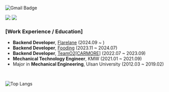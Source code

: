 
<!-- Hello, I'm a backend developer specializing in Node.js. -->

![Gmail Badge](https://img.shields.io/badge/parkjh9370@gmail.com-d14836?style=flat-square&logo=Gmail&logoColor=white&link=mailto:parkjh9370@gmail.com)

[<img target='_blank' src="https://img.shields.io/badge/Portfolio-%23026AA7.svg?style=for-the-badge&logo=Trello&logoColor=white"/>](https://parkjh9370-portfolio.vercel.app/)
[<img target='_blank' src="https://img.shields.io/badge/Velog-20C997?style=for-the-badge&logo=Velog&logoColor=white"/>](https://velog.io/@jaehyeon23)
<br />
### [Work Experience / Education]
- **Backend Developer**, [Flarelane](https://www.flarelane.co.kr/) (2024.09 ~ )
- **Backend Developer**, [Fooding](https://fooding.io/?gad_source=1&gclid=Cj0KCQjwqdqvBhCPARIsANrmZhNi_kJo1YnvY5cVmsd3ySdk3lVHCQvnhax-hsqlISoFbkfyGDO-HpQaAqqSEALw_wcB) (2023.11 ~ 2024.07)
- **Backend Developer**, [TeamO2](https://teamo2.kr/)[<a href="https://carmore.kr/home/">CARMORE</a>] (2022.07 ~ 2023.09)
- **Mechanical Technology Engineer**, KMW (2021.01 ~ 2021.09)
- Major in **Mechanical Engineering**, Ulsan University (2012.03 ~ 2019.02)
<!--
### [Skills] <br/>
![NodeJS](https://img.shields.io/badge/node.js-6DA55F?style=for-the-badge&logo=node.js&logoColor=white) ![NestJS](https://img.shields.io/badge/nestjs-%23E0234E.svg?style=for-the-badge&logo=nestjs&logoColor=white) ![TypeScript](https://img.shields.io/badge/typescript-%23007ACC.svg?style=for-the-badge&logo=typescript&logoColor=white) ![MySQL](https://img.shields.io/badge/mysql-4479A1.svg?style=for-the-badge&logo=mysql&logoColor=white) ![MongoDB](https://img.shields.io/badge/MongoDB-%234ea94b.svg?style=for-the-badge&logo=mongodb&logoColor=white) ![Docker](https://img.shields.io/badge/docker-%230db7ed.svg?style=for-the-badge&logo=docker&logoColor=white) ![RabbitMQ](https://img.shields.io/badge/Rabbitmq-FF6600?style=for-the-badge&logo=rabbitmq&logoColor=white) ![Redis](https://img.shields.io/badge/redis-%23DD0031.svg?style=for-the-badge&logo=redis&logoColor=white)
 -->

 <br/>

![Top Langs](https://github-readme-stats.vercel.app/api/top-langs/?username=parkjh9370&layout=compact&theme=dracula)

<!-- ![Jaehyeon's github stats](https://github-readme-stats.vercel.app/api?username=parkjh9370&show_icons=true&theme=dracula&hide=stars,issues) -->
 
<!-- <br /> -->

<!-- <h2> My Languages Skill & Stack </h2> -->

 <!-- <img src="https://img.shields.io/badge/Node.js-339933?style=flat-square&logo=Javascript&logoColor=white"/> ![TypeScript](https://img.shields.io/badge/typescript-%23007ACC.svg?style=flat-squar&logo=typescript&logoColor=white)  <img src="https://img.shields.io/badge/Javascript-F7DF1E?style=flat-square&logo=Javascript&logoColor=black"/> <img src="https://img.shields.io/badge/Mysql-4479A1?style=flat-square&logo=Mysql&logoColor=white"/> <img src="https://img.shields.io/badge/HTML5-E34F26?style=flat-square&logo=HTML5&logoColor=white"/> <img src="https://img.shields.io/badge/CSS3-1572B6?style=flat-square&logo=CSS3&logoColor=white"/> <img src="https://img.shields.io/badge/Express-000000?style=flat-square&logo=Express&logoColor=white"/> <img src="https://img.shields.io/badge/Sequelize-52B0E7?style=flat-square&logo=Sequelize&logoColor=white"/> <img src="https://img.shields.io/badge/Nginx-009639?style=flat-square&logo=Nginx&logoColor=white"/> <img src="https://img.shields.io/badge/Docker-2496ED?style=flat-square&logo=Docker&logoColor=white"/> <img src="https://img.shields.io/badge/Amazon AWS-232F3E?style=flat-square&logo=Amazon AWS&logoColor=white"/> <img src="https://img.shields.io/badge/React-61DAFB?style=flat-square&logo=React&logoColor=white"/> <img src="https://img.shields.io/badge/styled-components-DB7093?style=flat-square&logo=styled-components&logoColor=white"/> -->

<!-- <br /> -->


<!-- https://cocoon1787.tistory.com/827 -->
